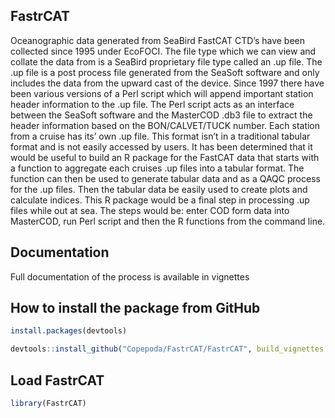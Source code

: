 <!-- README.md is generated from README.Rmd. Please edit that file -->
FastrCAT
--------

Oceanographic data generated from SeaBird FastCAT CTD’s have been collected since 1995 under EcoFOCI. The file type which we can view and collate the data from is a SeaBird proprietary file type called an .up file. The .up file is a post process file generated from the SeaSoft software and only includes the data from the upward cast of the device. Since 1997 there have been various versions of a Perl script which will append important station header information to the .up file. The Perl script acts as an interface between the SeaSoft software and the MasterCOD .db3 file to extract the header information based on the BON/CALVET/TUCK number. Each station from a cruise has its’ own .up file. This format isn’t in a traditional tabular format and is not easily accessed by users. It has been determined that it would be useful to build an R package for the FastCAT data that starts with a function to aggregate each cruises .up files into a tabular format. The function can then be used to generate tabular data and as a QAQC process for the .up files. Then the tabular data be easily used to create plots and calculate indices. This R package would be a final step in processing .up files while out at sea. The steps would be: enter COD form data into MasterCOD, run Perl script and then the R functions from the command line.

Documentation
-------------

Full documentation of the process is available in vignettes

How to install the package from GitHub
--------------------------------------

``` r
install.packages(devtools)

devtools::install_github("Copepoda/FastrCAT/FastrCAT", build_vignettes = TRUE)
```

Load FastrCAT
-------------

``` r
library(FastrCAT)
```
